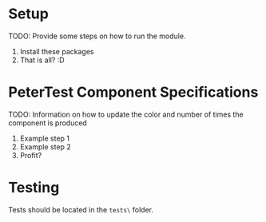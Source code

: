 # Setup
TODO: Provide some steps on how to run the module.

1. Install these packages
2. That is all? :D

# PeterTest Component Specifications
TODO: Information on how to update the color and number of times the component is produced

1. Example step 1
2. Example step 2
3. Profit?

# Testing
Tests should be located in the `tests\` folder.